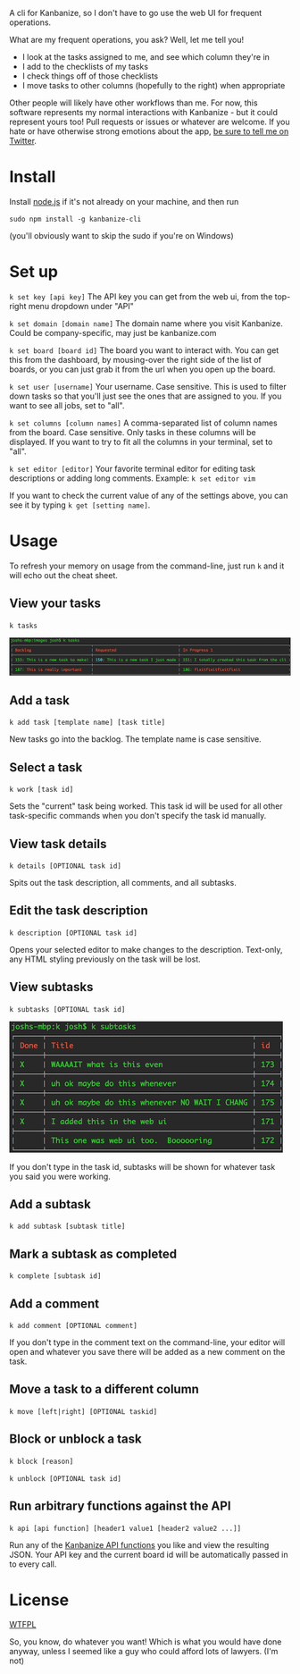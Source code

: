 A cli for Kanbanize, so I don't have to go use the web UI for frequent operations.

What are my frequent operations, you ask?  Well, let me tell you!

- I look at the tasks assigned to me, and see which column they're in
- I add to the checklists of my tasks
- I check things off of those checklists
- I move tasks to other columns (hopefully to the right) when appropriate

Other people will likely have other workflows than me.  For now, this software represents my normal interactions with Kanbanize - but it could represent yours too!  Pull requests or issues or whatever are welcome.  If you hate or have otherwise strong emotions about the app, [be sure to tell me on Twitter](https://twitter.com/TehShrike).

# Install

Install [node.js](http://nodejs.org/download/) if it's not already on your machine, and then run

	sudo npm install -g kanbanize-cli

(you'll obviously want to skip the sudo if you're on Windows)

# Set up

`k set key [api key]`  The API key you can get from the web ui, from the top-right menu dropdown under "API"

`k set domain [domain name]`  The domain name where you visit Kanbanize.  Could be company-specific, may just be kanbanize.com

`k set board [board id]`  The board you want to interact with.  You can get this from the dashboard, by mousing-over the right side of the list of boards, or you can just grab it from the url when you open up the board.

`k set user [username]`  Your username.  Case sensitive.  This is used to filter down tasks so that you'll just see the ones that are assigned to you.  If you want to see all jobs, set to "all".

`k set columns [column names]`  A comma-separated list of column names from the board.  Case sensitive.  Only tasks in these columns will be displayed.  If you want to try to fit all the columns in your terminal, set to "all".

`k set editor [editor]`  Your favorite terminal editor for editing task descriptions or adding long comments.  Example: `k set editor vim`

If you want to check the current value of any of the settings above, you can see it by typing `k get [setting name]`.

# Usage

To refresh your memory on usage from the command-line, just run `k` and it will echo out the cheat sheet.

## View your tasks

`k tasks`

![k tasks](images/tasks.png)

## Add a task

`k add task [template name] [task title]`

New tasks go into the backlog.  The template name is case sensitive.

## Select a task

`k work [task id]`

Sets the "current" task being worked.  This task id will be used for all other task-specific commands when you don't specify the task id manually.

## View task details

`k details [OPTIONAL task id]`

Spits out the task description, all comments, and all subtasks.

## Edit the task description

`k description [OPTIONAL task id]`

Opens your selected editor to make changes to the description.  Text-only, any HTML styling previously on the task will be lost.

## View subtasks

`k subtasks [OPTIONAL task id]`

![k subtasks](images/subtasks.png)

If you don't type in the task id, subtasks will be shown for whatever task you said you were working.

## Add a subtask

`k add subtask [subtask title]`

## Mark a subtask as completed

`k complete [subtask id]`

## Add a comment

`k add comment [OPTIONAL comment]`

If you don't type in the comment text on the command-line, your editor will open and whatever you save there will be added as a new comment on the task.

## Move a task to a different column

`k move [left|right] [OPTIONAL taskid]`

## Block or unblock a task

`k block [reason]`

`k unblock [OPTIONAL task id]`

## Run arbitrary functions against the API

`k api [api function] [header1 value1 [header2 value2 ...]]`

Run any of the [Kanbanize API functions](https://kanbanize.com/ctrl_integration) you like and view the resulting JSON.  Your API key and the current board id will be automatically passed in to every call.

# License

[WTFPL](http://wtfpl2.com/)

So, you know, do whatever you want!  Which is what you would have done anyway, unless I seemed like a guy who could afford lots of lawyers.  (I'm not)
